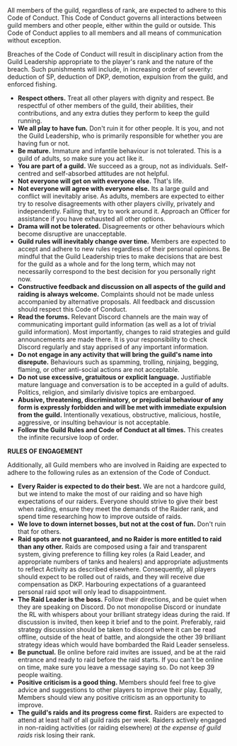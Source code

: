 
All members of the guild, regardless of rank, are expected to adhere to this Code of Conduct. This Code of Conduct governs all interactions between guild members and other people, either within the guild or outside. This Code of Conduct applies to all members and all means of communication without exception.

Breaches of the Code of Conduct will result in disciplinary action from the Guild Leadership appropriate to the player's rank and the nature of the breach. Such punishments will include, in increasing order of severity: deduction of SP, deduction of DKP, demotion, expulsion from the guild, and enforced fishing.

- **Respect others.** Treat all other players with dignity and respect. Be respectful of other members of the guild, their abilities, their contributions, and any extra duties they perform to keep the guild running.
- **We all play to have fun.** Don't ruin it for other people. It is you, and not the Guild Leadership, who is primarily responsible for whether you are having fun or not.
- **Be mature.** Immature and infantile behaviour is not tolerated. This is a guild of adults, so make sure you act like it.
- **You are part of a guild.** We succeed as a group, not as individuals. Self-centred and self-absorbed attitudes are not helpful.
- **Not everyone will get on with everyone else.** That's life.
- **Not everyone will agree with everyone else.** Its a large guild and conflict will inevitably arise. As adults, members are expected to either try to resolve disagreements with other players civilly, privately and independently. Failing that, try to work around it. Approach an Officer for assistance if you have exhausted all other options.
- **Drama will not be tolerated.** Disagreements or other behaviours which become disruptive are unacceptable.
- **Guild rules will inevitably change over time.** Members are expected to accept and adhere to new rules regardless of their personal opinions. Be mindful that the Guild Leadership tries to make decisions that are best for the guild as a whole and for the long term, which may not necessarily correspond to the best decision for you personally right now.
- **Constructive feedback and discussion on all aspects of the guild and raiding is always welcome.** Complaints should not be made unless accompanied by alternative proposals. All feedback and discussion should respect this Code of Conduct.
- **Read the forums.** Relevant Discord channels are the main way of communicating important guild information (as well as a lot of trivial guild information). Most importantly, changes to raid strategies and guild announcements are made there. It is your responsibility to check Discord regularly and stay apprised of any important information.
- **Do not engage in any activity that will bring the guild's name into disrepute.** Behaviours such as spamming, trolling, ninjaing, begging, flaming, or other anti-social actions are not acceptable.
- **Do not use excessive, gratuitous or explicit language.** Justifiable mature language and conversation is to be accepted in a guild of adults. Politics, religion, and similarly divisive topics are embargoed.
- **Abusive, threatening, discriminatory, or prejudicial behaviour of any form is expressly forbidden and will be met with immediate expulsion from the guild.** Intentionally vexatious, obstructive, malicious, hostile, aggressive, or insulting behaviour is not acceptable.
- **Follow the Guild Rules and Code of Conduct at all times.** This creates the infinite recursive loop of order.

**__RULES OF ENGAGEMENT__**

Additionally, all Guild members who are involved in Raiding are expected to adhere to the following rules as an extension of the Code of Conduct.

- **Every Raider is expected to do their best.** We are not a hardcore guild, but we intend to make the most of our raiding and so have high expectations of our raiders. Everyone should strive to give their best when raiding, ensure they meet the demands of the Raider rank, and spend time researching how to improve outside of raids.
- **We love to down internet bosses, but not at the cost of fun.** Don't ruin that for others.
- **Raid spots are not guaranteed, and no Raider is more entitled to raid than any other.** Raids are composed using a fair and transparent system, giving preference to filling key roles (a Raid Leader, and appropriate numbers of tanks and healers) and appropriate adjustments to reflect Activity as described elsewhere. Consequently, all players should expect to be rolled out of raids, and they will receive due compensation as DKP. Harbouring expectations of a guaranteed personal raid spot will only lead to disappointment.
- **The Raid Leader is the boss.** Follow their directions, and be quiet when they are speaking on Discord. Do not monopolise Discord or inundate the RL with whispers about your brilliant strategy ideas during the raid. If discussion is invited, then keep it brief and to the point. Preferably, raid strategy discussion should be taken to discord where it can be read offline, outside of the heat of battle, and alongside the other 39 brilliant strategy ideas which would have bombarded the Raid Leader senseless.
- **Be punctual.** Be online before raid invites are issued, and be at the raid entrance and ready to raid before the raid starts. If you can't be online on time, make sure you leave a message saying so. Do not keep 39 people waiting.
- **Positive criticism is a good thing.** Members should feel free to give advice and suggestions to other players to improve their play. Equally, Members should view any positive criticism as an opportunity to improve.
- **The guild's raids and its progress come first.** Raiders are expected to attend at least half of all guild raids per week. Raiders actively engaged in non-raiding activities (or raiding elsewhere) *at the expense of guild raids* risk losing their rank.
<!--stackedit_data:
eyJoaXN0b3J5IjpbLTU1Mjc5OTA0MF19
-->